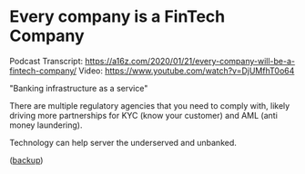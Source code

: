 # Every company is a FinTech Company

Podcast Transcript: https://a16z.com/2020/01/21/every-company-will-be-a-fintech-company/
Video: https://www.youtube.com/watch?v=DjUMfhT0o64

"Banking infrastructure as a service"

There are multiple regulatory agencies that you need to comply with, likely driving more partnerships for KYC (know your customer) and AML (anti money laundering).

Technology can help server the underserved and unbanked.

([backup](/backup/every-company-is-a-fintech-company.html))